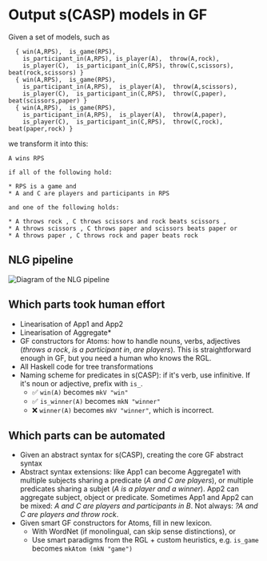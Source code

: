 # Output s(CASP) models in GF

Given a set of models, such as

```
  { win(A,RPS),  is_game(RPS),  
    is_participant_in(A,RPS), is_player(A),  throw(A,rock), 
    is_player(C),  is_participant_in(C,RPS), throw(C,scissors),  beat(rock,scissors) }
  { win(A,RPS),  is_game(RPS),  
    is_participant_in(A,RPS),  is_player(A),  throw(A,scissors),  
    is_player(C),  is_participant_in(C,RPS),  throw(C,paper),  beat(scissors,paper) }
  { win(A,RPS),  is_game(RPS),  
    is_participant_in(A,RPS),  is_player(A),  throw(A,paper), 
    is_player(C),  is_participant_in(C,RPS),  throw(C,rock),  beat(paper,rock) }
```

we transform it into this:

```
A wins RPS

if all of the following hold:

* RPS is a game and 
* A and C are players and participants in RPS

and one of the following holds:

* A throws rock , C throws scissors and rock beats scissors , 
* A throws scissors , C throws paper and scissors beats paper or 
* A throws paper , C throws rock and paper beats rock
```

## NLG pipeline

![Diagram of the NLG pipeline](https://raw.githubusercontent.com/smucclaw/sandbox/default/inari/rps/NLG-diagram.svg)

## Which parts took human effort

* Linearisation of App1 and App2
* Linearisation of Aggregate*
* GF constructors for Atoms: how to handle nouns, verbs, adjectives (*throws a rock*, *is a participant in*, *are players*). This is straightforward enough in GF, but you need a human who knows the RGL.
* All Haskell code for tree transformations
* Naming scheme for predicates in s(CASP): if it's verb, use infinitive. If it's noun or adjective, prefix with `is_`.
   * ✅ `win(A)` becomes `mkV "win"`
   * ✅ `is_winner(A)` becomes `mkN "winner"`
   * ❌ `winner(A)` becomes `mkV "winner"`, which is incorrect.

## Which parts can be automated

* Given an abstract syntax for s(CASP), creating the core GF abstract syntax
* Abstract syntax extensions: like App1 can become Aggregate1 with multiple subjects sharing a predicate (*A and C are players*), or multiple predicates sharing a subjet (*A is a player and a winner*). App2 can aggregate subject, object or predicate. Sometimes App1 and App2 can be mixed: *A and C are players and participants in B*. Not always: *?A and C are players and throw rock*.
* Given smart GF constructors for Atoms, fill in new lexicon.
  * With WordNet (if monolingual, can skip sense distinctions), or
  * Use smart paradigms from the RGL + custom heuristics, e.g. `is_game` becomes `mkAtom (mkN "game")`


